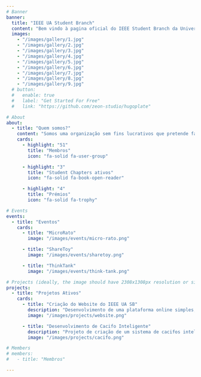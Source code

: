 ```yaml
---
# Banner
banner:
  title: "IEEE UA Student Branch"
  content: "Bem vindo à pagina oficial do IEEE Student Branch da Universidade de Aveiro"
  images:
    - "/images/gallery/1.jpg"
    - "/images/gallery/2.jpg"
    - "/images/gallery/3.jpg"
    - "/images/gallery/4.jpg"
    - "/images/gallery/5.jpg"
    - "/images/gallery/6.jpg"
    - "/images/gallery/7.jpg"
    - "/images/gallery/8.jpg"
    - "/images/gallery/9.jpg"
  # button:
  #   enable: true
  #   label: "Get Started For Free"
  #   link: "https://github.com/zeon-studio/hugoplate"

# About
about:
  - title: "Quem somos?"
    content: "Somos uma organização sem fins lucrativos que pretende fazer a \"ponte\" entre os estudantes e o mercado de trabalho. Localizada na Universidade de Aveiro, esta associação conta com a participação de mais de 50 membros divididos pelo Student Branch e os seus Student Chapters, EMBS e MTT-S. Organizamos eventos como o MicroRato, o ShareToy, o ThinkTwice, entre outros!"
    cards:
      - highlight: "51"
        title: "Membros"
        icon: "fa-solid fa-user-group"

      - highlight: "3"
        title: "Student Chapters ativos"
        icon: "fa-solid fa-book-open-reader"

      - highlight: "4"
        title: "Prémios"
        icon: "fa-solid fa-trophy"

# Events
events:
  - title: "Eventos"
    cards:
      - title: "MicroRato"
        image: "/images/events/micro-rato.png"

      - title: "ShareToy"
        image: "/images/events/sharetoy.png"

      - title: "ThinkTank"
        image: "/images/events/think-tank.png"

# Projects (ideally, the image should have 2308x1308px resolution or similar aspect ratio)
projects:
  - title: "Projetos Ativos"
    cards:
      - title: "Criação do Website do IEEE UA SB"
        description: "Desenvolvimento de uma plataforma online simples, intuitiva e funcional que serve de vitrine do trabalho realizado pelo Student Branch da Universidade de Aveiro. O website tem o objetivo de centralizar informação relevante, divulgar eventos e iniciativas, e reforçar a presença digital da associação junto da comunidade académica e externa."
        image: "/images/projects/website.png"

      - title: "Desenvolvimento de Cacifo Inteligente"
        description: "Projeto de criação de um sistema de cacifos inteligentes com recurso a impressão 3D para a construção das caixas físicas. O sistema integra sensores, atuadores e um microcontrolador Arduino, permitindo a abertura e gestão dos cacifos de forma automática e segura. Esta solução visa promover a inovação tecnológica e a aplicação prática de conhecimentos de eletrónica e programação."
        image: "/images/projects/cacifo.png"

# Members
# members:
#   - title: "Membros"

---
```

